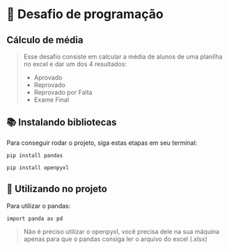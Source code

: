 # 📝 Desafio de programação
## Cálculo de média

> Esse desafio consiste em calcular a média de alunos de uma planilha no excel e dar um dos 4 resultados:
> <ul>
 > <li>Aprovado</li>
 > <li>Reprovado</li>
 > <li>Reprovado por Falta</li>
 > <li>Exame Final</li>
</ul>

## 📚 Instalando bibliotecas
Para conseguir rodar o projeto, siga estas etapas em seu terminal:

```
pip install pandas
````

```
pip install openpyxl
````

## 🚀 Utilizando no projeto
Para utilizar o pandas:
```
import panda as pd
````
> Não é preciso utilizar o openpyxl, você precisa dele na sua máquina apenas para que o pandas consiga ler o arquivo do excel (.xlsx)
